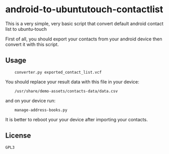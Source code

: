 android-to-ubuntutouch-contactlist
==================================

This is a very simple, very basic script that convert default android contact list to ubuntu-touch 

First of all, you should export your contacts from your android device then convert it with this script.

## Usage

```
	converter.py exported_contact_list.vcf
```

You should replace your result data with this file in your device:

```
	/usr/share/demo-assets/contacts-data/data.csv
```
and on your device run:

```
	manage-address-books.py
```

It is better to reboot your your device after importing your contacts.

## License
	GPL3